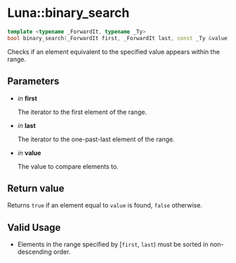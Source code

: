 # Luna::binary_search

```c++
template <typename _ForwardIt, typename _Ty>
bool binary_search(_ForwardIt first, _ForwardIt last, const _Ty &value)
```

Checks if an element equivalent to the specified value appears within the range. 



## Parameters
* *in* **first**

    The iterator to the first element of the range. 

* *in* **last**

    The iterator to the one-past-last element of the range. 

* *in* **value**

    The value to compare elements to. 

## Return value
Returns `true` if an element equal to `value` is found, `false` otherwise. 

## Valid Usage
* Elements in the range specified by [`first`, `last`) must be sorted in non-descending order. 

